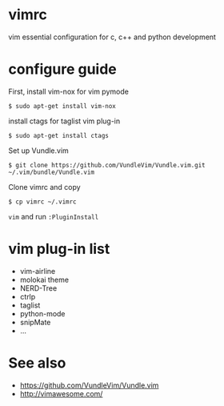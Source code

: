 # vimrc
vim essential configuration for c, c++ and python development


# configure guide

First, install vim-nox for vim pymode

`$ sudo apt-get install vim-nox`

install ctags for taglist vim plug-in

`$ sudo apt-get install ctags`

Set up Vundle.vim

`$ git clone https://github.com/VundleVim/Vundle.vim.git ~/.vim/bundle/Vundle.vim`

Clone vimrc and copy

`$ cp vimrc ~/.vimrc`

`vim` and run `:PluginInstall`


# vim plug-in list

* vim-airline
* molokai theme
* NERD-Tree
* ctrlp
* taglist
* python-mode
* snipMate
* ...


# See also

* https://github.com/VundleVim/Vundle.vim
* http://vimawesome.com/

